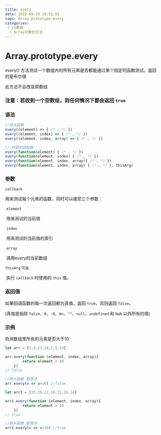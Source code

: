 ```yaml
---
title: every
date: 2022-09-20 18:52:55
tags: Array.prototype.every
categories:
 - js基础
  - Array对象的方法
---
```


# Array.prototype.every

every()  方法测试一个数组内的所有元素是否都能通过某个指定的函数测试。返回的是布尔值

此方法不会改变原数组

### 注意：若收到一个空数组，则任何情况下都会返回 ```true```

### 语法

```javascript
//箭头函数
every((element) => { /* … */ })
every((element, index) => { /* … */ })
every((element, index, array) => { /* … */ })

// 内联回调函数
every(function(element) { /* … */ })
every(function(element, index) { /* … */ })
every(function(element, index, array){ /* … */ })
every(function(element, index, array) { /* … */ }, thisArg)
```

### 参数

```callback```

用来测试每个元素的函数，同时可以接受三个参数：

​	```element```

​		用来测试的当前值

​	```index```

​		用来测试的当前值的索引

​	```array```

​		调用every的当前数组

`thisArg`	`可选`

​	执行 `callback` 时使用的 `this` 值。

### 返回值

如果回调函数的每一次返回都为真值，返回 `true`，否则返回 `false`。

(真值是指除 `false`、`0`、`-0`、`0n`、`""`、`null`、`undefined` 和 `NaN` 以外所有的值)

### 示例

检测数组里所有的元素是否大于10

```javascript
let arr = [5,9,11,18,2,5,14]

arr.every(function (element, index, array){
        return element > 10
    })
// false

//箭头函数 更简洁
arr.every(v => v>10) //false

let arr1 = [15,19,11,18,12,15,14]

arr1.every(function (element, index, array){
        return element > 10
    })
// true

//箭头函数 更简洁
arr1.every(v => v>10) //true

```

